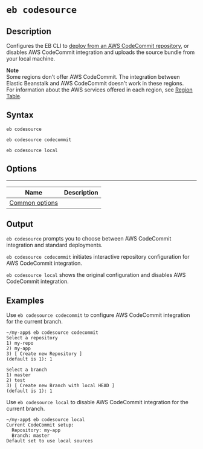 # `eb codesource`<a name="eb3-codesource"></a>

## Description<a name="eb3-codesourcedescription"></a>

Configures the EB CLI to [deploy from an AWS CodeCommit repository](eb-cli-codecommit.md), or disables AWS CodeCommit integration and uploads the source bundle from your local machine\.

**Note**  
Some regions don't offer AWS CodeCommit\. The integration between Elastic Beanstalk and AWS CodeCommit doesn't work in these regions\.  
For information about the AWS services offered in each region, see [Region Table](https://aws.amazon.com/about-aws/global-infrastructure/regional-product-services/)\.

## Syntax<a name="eb3-codesourcesyntax"></a>

`eb codesource` 

`eb codesource codecommit`

`eb codesource local`

## Options<a name="eb3-codesourceoptions"></a>


****  

|  Name  |  Description  | 
| --- | --- | 
|  [Common options](eb3-cmd-options.md)  |  | 

## Output<a name="eb3-codesourceoutput"></a>

`eb codesource` prompts you to choose between AWS CodeCommit integration and standard deployments\.

`eb codesource codecommit` initiates interactive repository configuration for AWS CodeCommit integration\.

`eb codesource local` shows the original configuration and disables AWS CodeCommit integration\.

## Examples<a name="eb3-codesourceexample"></a>

Use `eb codesource codecommit` to configure AWS CodeCommit integration for the current branch\.

```
~/my-app$ eb codesource codecommit
Select a repository
1) my-repo
2) my-app
3) [ Create new Repository ]
(default is 1): 1

Select a branch
1) master
2) test
3) [ Create new Branch with local HEAD ]
(default is 1): 1
```

Use `eb codesource local` to disable AWS CodeCommit integration for the current branch\.

```
~/my-app$ eb codesource local
Current CodeCommit setup:
  Repository: my-app
  Branch: master
Default set to use local sources
```